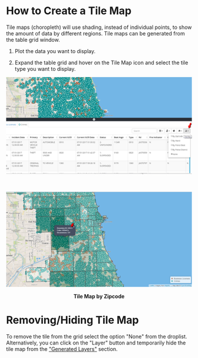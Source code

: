 # How to Create a Tile Map

Tile maps (choropleth) will use shading, instead of individual points, to show the amount of data by different regions. Tile maps can be generated from the table grid window.


1. Plot the data you want to display.

2. Expand the table grid and hover on the Tile Map icon and select the tile type you want to display.
  

![](../media/tmap.png)
	
<br>

![](../media/timap.png)
<p align ="center"><b>Tile Map by Zipcode </b></p>

# Removing/Hiding Tile Map

To remove the tile from the grid select the option "None" from the droplist. Alternatively, you can click on the "Layer" button and temporarily hide the tile map from the ["Generated Layers"](../map-layers/index.md#available-layers) section.
